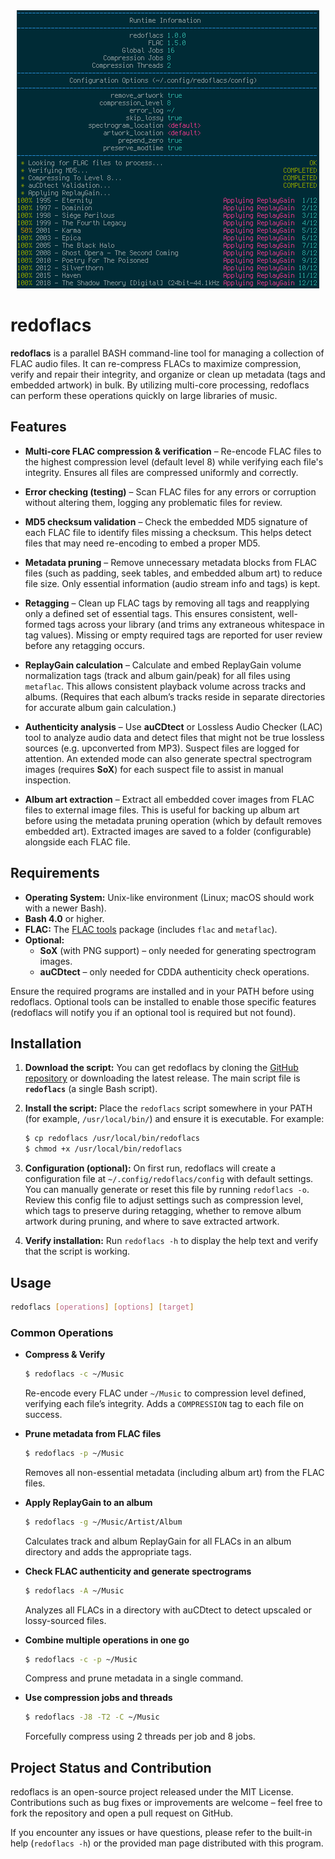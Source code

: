 <div align="center">
  <img src="https://raw.githubusercontent.com/sirjaren/repository-images/master/redoflacs/redoflacs-1.0.0.png" alt="redoflacs 1.0.0"/>
</div>

# redoflacs

**redoflacs** is a parallel BASH command-line tool for managing a collection of
FLAC audio files. It can re-compress FLACs to maximize compression, verify and
repair their integrity, and organize or clean up metadata (tags and embedded
artwork) in bulk. By utilizing multi-core processing, redoflacs can perform
these operations quickly on large libraries of music.

## Features

- **Multi-core FLAC compression & verification** – Re-encode FLAC files to the
highest compression level (default level 8) while verifying each file's
integrity. Ensures all files are compressed uniformly and correctly.

- **Error checking (testing)** – Scan FLAC files for any errors or corruption
without altering them, logging any problematic files for review.

- **MD5 checksum validation** – Check the embedded MD5 signature of each FLAC
file to identify files missing a checksum. This helps detect files that may
need re-encoding to embed a proper MD5.

- **Metadata pruning** – Remove unnecessary metadata blocks from FLAC files
(such as padding, seek tables, and embedded album art) to reduce file size.
Only essential information (audio stream info and tags) is kept.

- **Retagging** – Clean up FLAC tags by removing all tags and reapplying only a
defined set of essential tags. This ensures consistent, well-formed tags across
your library (and trims any extraneous whitespace in tag values). Missing or
empty required tags are reported for user review before any retagging occurs.

- **ReplayGain calculation** – Calculate and embed ReplayGain volume
normalization tags (track and album gain/peak) for all files using `metaflac`.
This allows consistent playback volume across tracks and albums. (Requires that
each album’s tracks reside in separate directories for accurate album gain
calculation.)

- **Authenticity analysis** – Use **auCDtect** or Lossless Audio Checker (LAC)
tool to analyze audio data and detect files that might not be true lossless
sources (e.g. upconverted from MP3). Suspect files are logged for attention.
An extended mode can also generate spectral spectrogram images (requires
**SoX**) for each suspect file to assist in manual inspection.

- **Album art extraction** – Extract all embedded cover images from FLAC files
to external image files. This is useful for backing up album art before using
the metadata pruning operation (which by default removes embedded art).
Extracted images are saved to a folder (configurable) alongside each FLAC file.

## Requirements

- **Operating System:** Unix-like environment (Linux; macOS should work with a
newer Bash).
- **Bash 4.0** or higher.
- **FLAC:** The [FLAC tools](https://xiph.org/flac/) package (includes `flac`
and `metaflac`).
- **Optional:**
  - **SoX** (with PNG support) – only needed for generating spectrogram images.
  - **auCDtect** – only needed for CDDA authenticity check operations.

Ensure the required programs are installed and in your PATH before using
redoflacs. Optional tools can be installed to enable those specific features
(redoflacs will notify you if an optional tool is required but not found).

## Installation

1. **Download the script:** You can get redoflacs by cloning the
[GitHub repository](https://github.com/sirjaren/redoflacs) or downloading the
latest release. The main script file is **`redoflacs`** (a single Bash script).

2. **Install the script:** Place the `redoflacs` script somewhere in your PATH
(for example, `/usr/local/bin/`) and ensure it is executable. For example:

   ```bash
   $ cp redoflacs /usr/local/bin/redoflacs
   $ chmod +x /usr/local/bin/redoflacs
   ```

3. **Configuration (optional):** On first run, redoflacs will create a
configuration file at `~/.config/redoflacs/config` with default settings. You
can manually generate or reset this file by running `redoflacs -o`. Review this
config file to adjust settings such as compression level, which tags to
preserve during retagging, whether to remove album artwork during pruning, and
where to save extracted artwork.

4. **Verify installation:** Run `redoflacs -h` to display the help text and
verify that the script is working.

## Usage

```bash
redoflacs [operations] [options] [target]
```

### Common Operations

- **Compress & Verify**
  ```bash
  $ redoflacs -c ~/Music
  ```

  Re-encode every FLAC under `~/Music` to compression level defined, verifying
  each file’s integrity. Adds a `COMPRESSION` tag to each file on success.

- **Prune metadata from FLAC files**
  ```bash
  $ redoflacs -p ~/Music
  ```

  Removes all non-essential metadata (including album art) from the FLAC files.

- **Apply ReplayGain to an album**
  ```bash
  $ redoflacs -g ~/Music/Artist/Album
  ```

  Calculates track and album ReplayGain for all FLACs in an album directory and
  adds the appropriate tags.

- **Check FLAC authenticity and generate spectrograms**
  ```bash
  $ redoflacs -A ~/Music
  ```

  Analyzes all FLACs in a directory with auCDtect to detect upscaled or
  lossy-sourced files.

- **Combine multiple operations in one go**
  ```bash
  $ redoflacs -c -p ~/Music
  ```

  Compress and prune metadata in a single command.

- **Use compression jobs and threads**
  ```bash
  $ redoflacs -J8 -T2 -C ~/Music
  ```

  Forcefully compress using 2 threads per job and 8 jobs.

## Project Status and Contribution

redoflacs is an open-source project released under the MIT License.
Contributions such as bug fixes or improvements are welcome – feel free to fork
the repository and open a pull request on GitHub.

If you encounter any issues or have questions, please refer to the built-in
help (`redoflacs -h`) or the provided man page distributed with this program.
